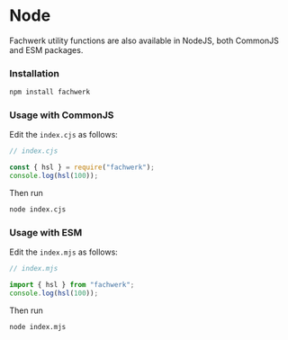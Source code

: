 # Node

Fachwerk utility functions are also available in NodeJS, both CommonJS and ESM packages.

### Installation

```bash
npm install fachwerk
```

### Usage with CommonJS

Edit the `index.cjs` as follows:

```js
// index.cjs

const { hsl } = require("fachwerk");
console.log(hsl(100));
```

Then run

```bash
node index.cjs
```

### Usage with ESM

Edit the `index.mjs` as follows:

```js
// index.mjs

import { hsl } from "fachwerk";
console.log(hsl(100));
```

Then run

```bash
node index.mjs
```
